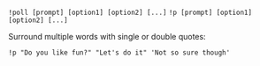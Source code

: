 `!poll [prompt] [option1] [option2] [...]`
`!p [prompt] [option1] [option2] [...]`

Surround multiple words with single or double quotes:

`!p "Do you like fun?" "Let's do it" 'Not so sure though'`
